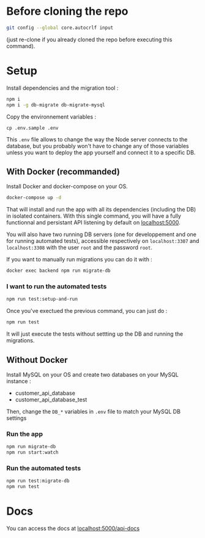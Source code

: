 # Before cloning the repo
```sh
git config --global core.autocrlf input
```
(just re-clone if you already cloned the repo before executing this command).

# Setup

Install dependencies and the migration tool :
```sh
npm i
npm i -g db-migrate db-migrate-mysql
```
Copy the environnement variables : 
```
cp .env.sample .env
```
This `.env` file allows to change the way the Node server connects to the database, but you probably won't have to change any of those variables unless you want to deploy the app yourself and connect it to a specific DB.

## With Docker (recommanded)

Install Docker and docker-compose on your OS.

```sh
docker-compose up -d
```
That will install and run the app with all its dependencies (including the DB) in isolated containers. With this single command, you will have a fully functionnal and persistant API listening by default on [localhost:5000](http://localhost:5000). 

You will also have two running DB servers (one for developpement and one for running automated tests), accessible respectively on `localhost:3307` and `localhost:3308` with the user `root` and the password `root`.

If you want to manually run migrations you can do it with :
```sh 
docker exec backend npm run migrate-db
```

### I want to run the automated tests
```sh
npm run test:setup-and-run
```
Once you've exectued the previous command, you can just do : 
```sh
npm run test
```
It will just execute the tests without settting up the DB and running the migrations.

## Without Docker

Install MySQL on your OS and create two databases on your MySQL instance :
- customer_api_database
- customer_api_database_test

Then, change the `DB_*` variables in `.env` file to match your MySQL DB settings

### Run the app

```sh
npm run migrate-db
npm run start:watch
```

### Run the automated tests

```sh
npm run test:migrate-db
npm run test
```

# Docs
You can access the docs at [localhost:5000/api-docs](http://localhost:5000/api-docs)
